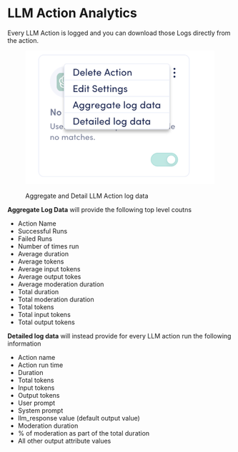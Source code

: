 # LLM Action Analytics

Every LLM Action is logged and you can download those Logs directly from the action.&#x20;

<figure><img src="../../../.gitbook/assets/image.png" alt=""><figcaption><p>Aggregate and Detail LLM Action log data</p></figcaption></figure>

**Aggregate Log Data** will provide the following top level coutns

* Action Name
* Successful Runs
* Failed Runs
* Number of times run
* Average duration
* Average tokens
* Average input tokens
* Average output tokes
* Average moderation duration
* Total duration
* Total moderation duration
* Total tokens
* Total input tokens
* Total output tokens

**Detailed log data** will instead provide for every LLM action run the following information

* Action name
* Action run time
* Duration
* Total tokens
* Input tokens
* Output tokens
* User prompt
* System prompt
* llm\_response value (default output value)
* Moderation duration
* % of moderation as part of the total duration
* All other output attribute values
